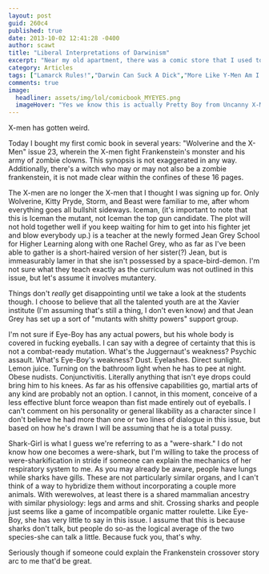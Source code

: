 ```yaml
---
layout: post
guid: 260c4
published: true
date: 2013-10-02 12:41:28 -0400
author: scawt
title: "Liberal Interpretations of Darwinism"
excerpt: "Near my old apartment, there was a comic store that I used to visit for all my low-tech nerding needs. My normal purchases there were generally more towards the Magic cards or D&D end of the spectrum, but recently I stopped in and bought an actual comic book. I do not know how I feel about the experience."
category: Articles
tags: ["Lamarck Rules!","Darwin Can Suck A Dick","More Like Y-Men Am I Right?","Eye SEE what you did there","PFFFFT NERD","comic books","Were-Sharks","X-Men"]
comments: true 
image:
  headliner: assets/img/lol/comicbook_MYEYES.png
  imageHover: "Yes we know this is actually Pretty Boy from Uncanny X-Men #229, but loooooooooool."
---
```


X-men has gotten weird.

Today I bought my first comic book in several years: "Wolverine and the X-Men" issue 23, wherein the X-men fight Frankenstein's monster and his army of zombie clowns. This synopsis is not exaggerated in any way. Additionally, there's a witch who may or may not also be a zombie frankenstein, it is not made clear within the confines of these 16 pages.

The X-men are no longer the X-men that I thought I was signing up for. Only Wolverine, Kitty Pryde, Storm, and Beast were familiar to me, after whom everything goes all bullshit sideways. Iceman, (it's important to note that this is Iceman the mutant, not Iceman the top gun candidate. The plot will not hold together well if you keep waiting for him to get into his fighter jet and blow everybody up.) is a teacher at the newly formed Jean Grey School for Higher Learning along with one Rachel Grey, who as far as I've been able to gather is a short-haired version of her sister(?) Jean, but is immeasurably lamer in that she isn't possessed by a space-bird-demon. I'm not sure what they teach exactly as the curriculum was not outlined in this issue, but let's assume it involves mutantery.

Things don't _really_ get disappointing until we take a look at the students though. I choose to believe that all the talented youth are at the Xavier institute (I'm assuming that's still a thing, I don't even know) and that Jean Grey has set up a sort of "mutants with shitty powers" support group.

I'm not sure if Eye-Boy has any actual powers, but his whole body is covered in fucking eyeballs. I can say with a degree of certainty that this is not a combat-ready mutation. What's the Juggernaut's weakness? Psychic assault. What's Eye-Boy's weakness? Dust. Eyelashes. Direct sunlight. Lemon juice. Turning on the bathroom light when he has to pee at night. Obese nudists. Conjunctivitis. Literally anything that isn't eye drops could bring him to his knees. As far as his offensive capabilities go, martial arts of any kind are probably not an option. I cannot, in this moment, conceive of a less effective blunt force weapon than fist made entirely out of eyeballs. I can't comment on his personality or general likability as a character since I don't believe he had more than one or two lines of dialogue in this issue, but based on how he's drawn I will be assuming that he is a total pussy.

Shark-Girl is what I guess we're referring to as a "were-shark." I do not know how one becomes a were-shark, but I'm willing to take the process of were-sharkification in stride if someone can explain the mechanics of her respiratory system to me. As you may already be aware, people have lungs while sharks have gills. These are not particularly similar organs, and I can't think of a way to hybridize them without incorporating a couple more animals. With werewolves, at least there is a shared mammalian ancestry with similar physiology: legs and arms and shit. Crossing sharks and people just seems like a game of incompatible organic matter roulette. Like Eye-Boy, she has very little to say in this issue. I assume that this is because sharks don't talk, but people do so-as the logical average of the two species-she can talk a little. Because fuck you, that's why.

Seriously though if someone could explain the Frankenstein crossover story arc to me that'd be great.